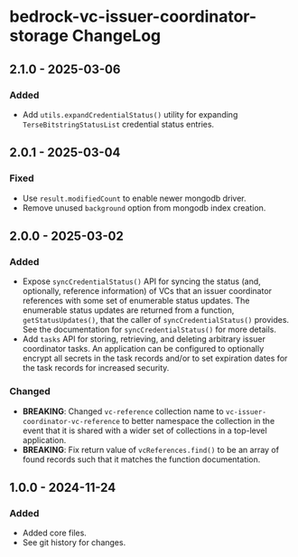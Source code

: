 # bedrock-vc-issuer-coordinator-storage ChangeLog

## 2.1.0 - 2025-03-06

### Added
- Add `utils.expandCredentialStatus()` utility for expanding
  `TerseBitstringStatusList` credential status entries.

## 2.0.1 - 2025-03-04

### Fixed
- Use `result.modifiedCount` to enable newer mongodb driver.
- Remove unused `background` option from mongodb index creation.

## 2.0.0 - 2025-03-02

### Added
- Expose `syncCredentialStatus()` API for syncing the status (and, optionally,
  reference information) of VCs that an issuer coordinator references with
  some set of enumerable status updates. The enumerable status updates are
  returned from a function, `getStatusUpdates()`, that the caller of
  `syncCredentialStatus()` provides. See the documentation for
  `syncCredentialStatus()` for more details.
- Add `tasks` API for storing, retrieving, and deleting arbitrary issuer
  coordinator tasks. An application can be configured to optionally encrypt
  all secrets in the task records and/or to set expiration dates for the
  task records for increased security.

### Changed
- **BREAKING**: Changed `vc-reference` collection name to
  `vc-issuer-coordinator-vc-reference` to better namespace the collection in
  the event that it is shared with a wider set of collections in a top-level
  application.
- **BREAKING**: Fix return value of `vcReferences.find()` to be an array of
  found records such that it matches the function documentation.

## 1.0.0 - 2024-11-24

### Added
- Added core files.
- See git history for changes.
